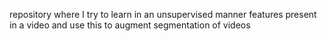 repository where I try to learn in an unsupervised manner features present 
in a video and use this to augment segmentation of videos

